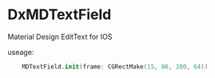 # DxMDTextField
Material Design EditText for IOS

useage:
```swift
    MDTextField.init(frame: CGRectMake(15, 86, 280, 64))
```

